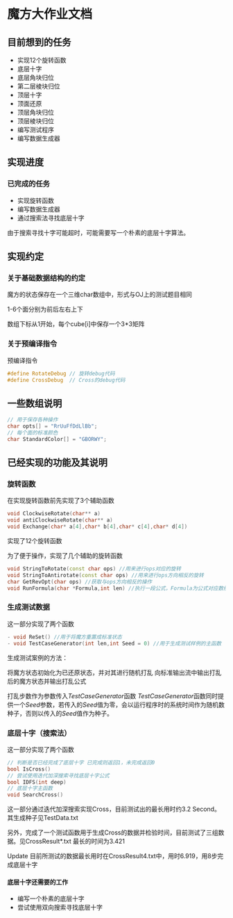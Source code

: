 # 魔方大作业文档
## 目前想到的任务
- 实现12个旋转函数
- 底层十字
- 底层角块归位
- 第二层棱块归位
- 顶层十字
- 顶面还原
- 顶层角块归位
- 顶层棱块归位
- 编写测试程序
- 编写数据生成器
## 实现进度
### 已完成的任务
- 实现旋转函数
- 编写数据生成器
- 通过搜索法寻找底层十字

由于搜索寻找十字可能超时，可能需要写一个朴素的底层十字算法。

## 实现约定
### 关于基础数据结构的约定
魔方的状态保存在一个三维char数组中，形式与OJ上的测试题目相同

1-6个面分别为前后左右上下

数组下标从1开始，每个cube[i]中保存一个3*3矩阵
### 关于预编译指令
预编译指令
```cpp
#define RotateDebug // 旋转debug代码
#define CrossDebug  // Cross的debug代码
```
## 一些数组说明
```cpp
// 用于保存各种操作
char opts[] = "RrUuFfDdLlBb";
// 每个面的标准颜色
char StandardColor[] = "GBORWY";
```
## 已经实现的功能及其说明

### 旋转函数
在实现旋转函数前先实现了3个辅助函数
```cpp
void ClockwiseRotate(char** a)
void antiClockwiseRotate(char** a)
void Exchange(char* a[4],char* b[4],char* c[4],char* d[4])
```
实现了12个旋转函数

为了便于操作，实现了几个辅助的旋转函数
```cpp
void StringToRotate(const char ops) //用来进行ops对应的旋转
void StringToAntirotate(const char ops) //用来进行ops方向相反的旋转
char GetRevOpt(char ops) //获取与ops方向相反的操作
void RunFormula(char *Formula,int len) //执行一段公式，Formula为公式对应数组，len为公式长度
```
### 生成测试数据

这一部分实现了两个函数
```cpp
- void ReSet() //用于将魔方重置成标准状态
- void TestCaseGenerator(int len,int Seed = 0) //用于生成测试样例的主函数
```
生成测试案例的方法：

将魔方状态初始化为已还原状态，并对其进行随机打乱
向标准输出流中输出打乱后的魔方状态并输出打乱公式
    
打乱步数作为参数传入$TestCaseGenerator$函数
$TestCaseGenerator$函数同时提供一个$Seed$参数，若传入的$Seed$值为零，会以运行程序时的系统时间作为随机数种子，否则以传入的$Seed$值作为种子。

### 底层十字（搜索法）
这一部分实现了两个函数
```cpp
// 判断是否已经完成了底层十字 已完成则返回1，未完成返回0
bool IsCross()
// 尝试使用迭代加深搜索寻找底层十字公式
bool IDFS(int deep)
// 底层十字主函数
void SearchCross()
```

这一部分通过迭代加深搜索实现Cross，目前测试出的最长用时约3.2 Second。其生成种子见TestData.txt

另外，完成了一个测试函数用于生成Cross的数据并检验时间，目前测试了三组数据。见CrossResult*.txt
最长的时间为3.421

Update 目前所测试的数据最长用时在CrossResult4.txt中，用时6.919，用8步完成底层十字

#### 底层十字还需要的工作

* 编写一个朴素的底层十字
* 尝试使用双向搜索寻找底层十字
 

